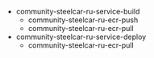 * community-steelcar-ru-service-build
    - community-steelcar-ru-ecr-push
    - community-steelcar-ru-ecr-pull
* community-steelcar-ru-service-deploy
    - community-steelcar-ru-ecr-pull
